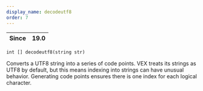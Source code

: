 ```yaml
---
display_name: decodeutf8
order: 7
---
```

| Since | 19.0 |
| --- | --- |

`int [] decodeutf8(string str)`

Converts a UTF8 string into a series of code points. VEX treats its strings as UTF8 by default, but this means indexing into strings can have unusual behavior. Generating code points ensures there
is one index for each logical character.
